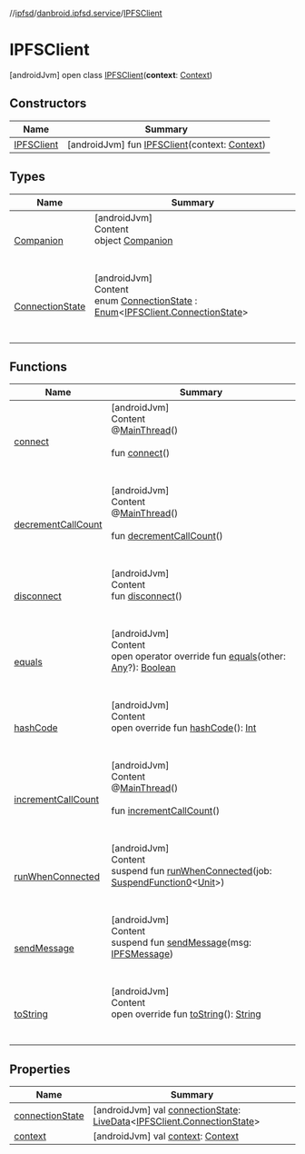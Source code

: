 //[ipfsd](../../index.md)/[danbroid.ipfsd.service](../index.md)/[IPFSClient](index.md)



# IPFSClient  
 [androidJvm] open class [IPFSClient](index.md)(**context**: [Context](https://developer.android.com/reference/kotlin/android/content/Context.html))   


## Constructors  
  
|  Name|  Summary| 
|---|---|
| [IPFSClient](-i-p-f-s-client.md)|  [androidJvm] fun [IPFSClient](-i-p-f-s-client.md)(context: [Context](https://developer.android.com/reference/kotlin/android/content/Context.html))   <br>


## Types  
  
|  Name|  Summary| 
|---|---|
| [Companion](-companion/index.md)| [androidJvm]  <br>Content  <br>object [Companion](-companion/index.md)  <br><br><br>
| [ConnectionState](-connection-state/index.md)| [androidJvm]  <br>Content  <br>enum [ConnectionState](-connection-state/index.md) : [Enum](https://kotlinlang.org/api/latest/jvm/stdlib/kotlin/-enum/index.html)<[IPFSClient.ConnectionState](-connection-state/index.md)>   <br><br><br>


## Functions  
  
|  Name|  Summary| 
|---|---|
| [connect](connect.md)| [androidJvm]  <br>Content  <br>@[MainThread](https://developer.android.com/reference/kotlin/androidx/annotation/MainThread.html)()  <br>  <br>fun [connect](connect.md)()  <br><br><br>
| [decrementCallCount](decrement-call-count.md)| [androidJvm]  <br>Content  <br>@[MainThread](https://developer.android.com/reference/kotlin/androidx/annotation/MainThread.html)()  <br>  <br>fun [decrementCallCount](decrement-call-count.md)()  <br><br><br>
| [disconnect](disconnect.md)| [androidJvm]  <br>Content  <br>fun [disconnect](disconnect.md)()  <br><br><br>
| [equals](../-i-p-f-s-message/-s-e-t_-c-o-n-f-i-g-u-r-a-t-i-o-n/index.md#kotlin/Any/equals/#kotlin.Any?/PointingToDeclaration/)| [androidJvm]  <br>Content  <br>open operator override fun [equals](../-i-p-f-s-message/-s-e-t_-c-o-n-f-i-g-u-r-a-t-i-o-n/index.md#kotlin/Any/equals/#kotlin.Any?/PointingToDeclaration/)(other: [Any](https://kotlinlang.org/api/latest/jvm/stdlib/kotlin/-any/index.html)?): [Boolean](https://kotlinlang.org/api/latest/jvm/stdlib/kotlin/-boolean/index.html)  <br><br><br>
| [hashCode](../-i-p-f-s-message/-s-e-t_-c-o-n-f-i-g-u-r-a-t-i-o-n/index.md#kotlin/Any/hashCode/#/PointingToDeclaration/)| [androidJvm]  <br>Content  <br>open override fun [hashCode](../-i-p-f-s-message/-s-e-t_-c-o-n-f-i-g-u-r-a-t-i-o-n/index.md#kotlin/Any/hashCode/#/PointingToDeclaration/)(): [Int](https://kotlinlang.org/api/latest/jvm/stdlib/kotlin/-int/index.html)  <br><br><br>
| [incrementCallCount](increment-call-count.md)| [androidJvm]  <br>Content  <br>@[MainThread](https://developer.android.com/reference/kotlin/androidx/annotation/MainThread.html)()  <br>  <br>fun [incrementCallCount](increment-call-count.md)()  <br><br><br>
| [runWhenConnected](run-when-connected.md)| [androidJvm]  <br>Content  <br>suspend fun [runWhenConnected](run-when-connected.md)(job: [SuspendFunction0](https://kotlinlang.org/api/latest/jvm/stdlib/kotlin.coroutines/-suspend-function0/index.html)<[Unit](https://kotlinlang.org/api/latest/jvm/stdlib/kotlin/-unit/index.html)>)  <br><br><br>
| [sendMessage](send-message.md)| [androidJvm]  <br>Content  <br>suspend fun [sendMessage](send-message.md)(msg: [IPFSMessage](../-i-p-f-s-message/index.md))  <br><br><br>
| [toString](../-settings-activity/-companion/index.md#kotlin/Any/toString/#/PointingToDeclaration/)| [androidJvm]  <br>Content  <br>open override fun [toString](../-settings-activity/-companion/index.md#kotlin/Any/toString/#/PointingToDeclaration/)(): [String](https://kotlinlang.org/api/latest/jvm/stdlib/kotlin/-string/index.html)  <br><br><br>


## Properties  
  
|  Name|  Summary| 
|---|---|
| [connectionState](index.md#danbroid.ipfsd.service/IPFSClient/connectionState/#/PointingToDeclaration/)|  [androidJvm] val [connectionState](index.md#danbroid.ipfsd.service/IPFSClient/connectionState/#/PointingToDeclaration/): [LiveData](https://developer.android.com/reference/kotlin/androidx/lifecycle/LiveData.html)<[IPFSClient.ConnectionState](-connection-state/index.md)>   <br>
| [context](index.md#danbroid.ipfsd.service/IPFSClient/context/#/PointingToDeclaration/)|  [androidJvm] val [context](index.md#danbroid.ipfsd.service/IPFSClient/context/#/PointingToDeclaration/): [Context](https://developer.android.com/reference/kotlin/android/content/Context.html)   <br>

